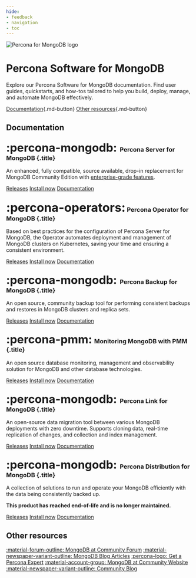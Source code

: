```yaml
---
hide:
- feedback
- navigation
- toc
---
```


<div class="landing" markdown>
<div class="splash header subpage mongodb dark" markdown>

![Percona for MongoDB logo](assets/logo-dark-mongodb.svg)

# Percona Software for MongoDB

Explore our Percona Software for MongoDB documentation. Find user guides, quickstarts, and how-tos tailored to help you build, deploy, manage, and automate MongoDB effectively.

[Documentation](#documentation){.md-button} [Other resources](#other-resources){.md-button}

</div>
</div>


## Documentation

<div data-grid markdown>
<div data-banner="mongodb" markdown>

### <span style="font-size:1.875em;margin-right:0.125em">:percona-mongodb:</span> Percona Server for MongoDB {.title}

An enhanced, fully compatible, source available, drop-in replacement for MongoDB Community Edition with [enterprise-grade features](https://docs.percona.com/percona-server-for-mongodb/latest/comparison.html).

<div class="actions" markdown>

[Releases](https://docs.percona.com/percona-server-for-mongodb/latest/release_notes/index.html)
[Install now](https://docs.percona.com/percona-server-for-mongodb/latest/install/index.html)
[Documentation](https://docs.percona.com/percona-server-for-mongodb/)

</div>
</div>
<div data-banner="operators" markdown>

### <span style="font-size:2em">:percona-operators:</span> Percona Operator for MongoDB {.title}

Based on best practices for the configuration of Percona Server for MongoDB, the Operator automates deployment and management of MongoDB clusters on Kubernetes, saving your time and ensuring a consistent environment.

<div class="actions" markdown>

[Releases](https://docs.percona.com/percona-operator-for-mongodb/RN/index.html)
[Install now](https://docs.percona.com/percona-operator-for-mongodb/quickstart.html)
[Documentation](https://docs.percona.com/percona-operator-for-mongodb/)

</div>
</div>
<div data-banner="mongodb" markdown>

### <span style="font-size:1.875em;margin-right:0.125em">:percona-mongodb:</span> Percona Backup for MongoDB {.title}

An open source, community backup tool for performing consistent backups and restores in MongoDB clusters and replica sets.

<div class="actions" markdown>

[Releases](https://docs.percona.com/percona-backup-mongodb/release-notes.html)
[Install now](https://docs.percona.com/percona-backup-mongodb/installation.html)
[Documentation](https://docs.percona.com/percona-backup-mongodb/)

</div>
</div>

<div data-banner="pmm" markdown>

### <span style="font-size:1.875em;margin-right:0.0625em">:percona-pmm:</span> Monitoring MongoDB with PMM {.title}

An open source database monitoring, management and observability solution for MongoDB and other database technologies.

<div class="actions" markdown>

[Releases](https://docs.percona.com/percona-monitoring-and-management/release-notes/index.html)
[Install now](https://docs.percona.com/percona-monitoring-and-management/quickstart/index.html)
[Documentation](https://docs.percona.com/percona-monitoring-and-management/)

</div>
</div>
<div data-banner="mongodb" markdown>

### <span style="font-size:1.875em;margin-right:0.125em">:percona-mongodb:</span> Percona Link for MongoDB {.title}

An open-source data migration tool between various MongoDB deployments with zero downtime. Supports cloning data, real-time replication of changes, and collection and index management.

<div class="actions" markdown>

[Releases](https://docs.percona.com/percona-link-for-mongodb/release-notes.html)
[Install now](https://docs.percona.com/percona-link-for-mongodb/installation.html)
[Documentation](https://docs.percona.com/percona-link-for-mongodb/index.html)

</div>
</div>

<div data-banner="mongodb" markdown>

### <span style="font-size:1.875em;margin-right:0.125em">:percona-mongodb:</span> Percona Distribution for MongoDB {.title}

A collection of solutions to run and operate your MongoDB efficiently with the data being consistently backed up.

**This product has reached end-of-life and is no longer maintained.**

<div class="actions" markdown>

[Releases](https://docs.percona.com/percona-distribution-for-mongodb/latest/release-notes.html)
[Install now](https://docs.percona.com/percona-distribution-for-mongodb/latest/installation.html)
[Documentation](https://docs.percona.com/percona-distribution-for-mongodb/)

</div>
</div>
</div>

## Other resources

<div data-resources markdown>

[:material-forum-outline: MongoDB at Community Forum](https://forums.percona.com/c/mongodb/24)
[:material-newspaper-variant-outline: MongoDB Blog Articles](https://www.percona.com/blog/category/mongodb/)
[:percona-logo: Get a Percona Expert](https://www.percona.com/services/consulting)
[:material-account-group: MongoDB at Community Website](https://percona.community/mongodb/)
[:material-newspaper-variant-outline: Community Blog](https://www.percona.com/blog/)

</div>
<br>
